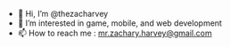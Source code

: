 - 👋 Hi, I’m @thezacharvey
- 👀 I’m interested in game, mobile, and web development
- 📫 How to reach me : mr.zachary.harvey@gmail.com

<!---
thezacharvey/thezacharvey is a ✨ special ✨ repository because its `README.md` (this file) appears on your GitHub profile.
You can click the Preview link to take a look at your changes.
--->
